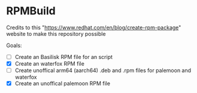 # RPMBuild
Credits to this "https://www.redhat.com/en/blog/create-rpm-package" website to make this repository possible

Goals:
- [ ] Create an Basilisk RPM file for an script
- [X] Create an waterfox RPM file
- [ ] Create unoffical arm64 (aarch64) .deb and .rpm files for palemoon and waterfox
- [X] Create an unoffical palemoon RPM file
